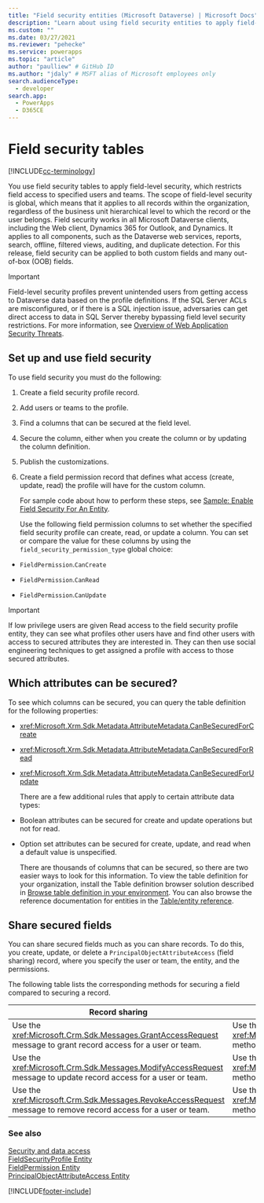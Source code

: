 ```yaml
---
title: "Field security entities (Microsoft Dataverse) | Microsoft Docs" # Intent and product brand in a unique string of 43-59 chars including spaces
description: "Learn about using field security entities to apply field-level security, which restricts field access to specified users and teams." # 115-145 characters including spaces. This abstract displays in the search result.
ms.custom: ""
ms.date: 03/27/2021
ms.reviewer: "pehecke"
ms.service: powerapps
ms.topic: "article"
author: "paulliew" # GitHub ID
ms.author: "jdaly" # MSFT alias of Microsoft employees only
search.audienceType: 
  - developer
search.app: 
  - PowerApps
  - D365CE
---
```

# Field security tables

[!INCLUDE[cc-terminology](includes/cc-terminology.md)]

You use field security tables to apply field-level security, which restricts field access to specified users and teams. The scope of field-level security is global, which means that it applies to all records within the organization, regardless of the business unit hierarchical level to which the record or the user belongs. Field security works in all Microsoft Dataverse clients, including the Web client, Dynamics 365 for Outlook, and Dynamics. It applies to all components, such as the Dataverse web services, reports, search, offline, filtered views, auditing, and duplicate detection. For this release, field security can be applied to both custom fields and many out-of-box (OOB) fields.    
  
> [!IMPORTANT]
>  Field-level security profiles prevent unintended users from getting access to Dataverse data based on the profile definitions. If the SQL Server ACLs are misconfigured, or if there is a SQL injection issue, adversaries can get direct access to data in SQL Server thereby bypassing field level security restrictions. For more information, see [Overview of Web Application Security Threats](/previous-versions/f13d73y6(v=vs.140)).  
  
<a name="bkmk_setup"></a>   

## Set up and use field security  
 To use field security you must do the following:  
  
1. Create a field security profile record.  
  
2. Add users or teams to the profile.  
  
3. Find a columns that can be secured at the field level.  
  
4. Secure the column, either when you create the column or by updating the column definition.  
  
5. Publish the customizations.  
  
6. Create a field permission record that defines what access (create, update, read) the profile will have for the custom column.  
  
   For sample code about how to perform these steps, see [Sample: Enable Field Security For An Entity](org-service/samples/enable-field-security-entity.md).  
  
   Use the following field permission columns to set whether the specified field security profile can create, read, or update a column. 
   You can set or compare the value for these columns by using the `field_security_permission_type` global choice:  
  
-   `FieldPermission`.`CanCreate`  
  
-   `FieldPermission`.`CanRead`  
  
-   `FieldPermission`.`CanUpdate`  
  
> [!IMPORTANT]
>  If low privilege users are given Read access to the field security profile entity, they can see what profiles other users have and find other users with access to secured attributes they are interested in. They can then use social engineering techniques to get assigned a profile with access to those secured attributes.  
  
<a name="bkmk_whichattributes"></a>   

## Which attributes can be secured?  
 To see which columns can be secured, you can query the table definition for the following properties:  
  
- <xref:Microsoft.Xrm.Sdk.Metadata.AttributeMetadata.CanBeSecuredForCreate>  
  
- <xref:Microsoft.Xrm.Sdk.Metadata.AttributeMetadata.CanBeSecuredForRead>  
  
- <xref:Microsoft.Xrm.Sdk.Metadata.AttributeMetadata.CanBeSecuredForUpdate>  
  
  There are a few additional rules that apply to certain attribute data types:  
  
- Boolean attributes can be secured for create and update operations but not for read.  
  
- Option set attributes can be secured for create, update, and read when a default value is unspecified.  
  
  There are thousands of columns that can be secured, so there are two easier ways to look for this information. To view the table definition for your organization, install the Table definition browser solution described in [Browse table definition in your environment](browse-your-metadata.md). You can also browse the reference documentation for entities in the [Table/entity reference](reference/about-entity-reference.md).  
  
<a name="bkmk_sharing"></a>   
## Share secured fields  
 You can share secured fields much as you can share records. To do this, you create, update, or delete a `PrincipalObjectAttributeAccess` (field sharing) record, where you specify the user or team, the entity, and the permissions.  
  
 The following table lists the corresponding methods for securing a field compared to securing a record.  
  
|Record sharing|Field access sharing|  
|--------------------|--------------------------|  
|Use the <xref:Microsoft.Crm.Sdk.Messages.GrantAccessRequest> message to grant record access for a user or team.|Use the <xref:Microsoft.Xrm.Sdk.Messages.CreateRequest> message or the <xref:Microsoft.Xrm.Sdk.IOrganizationService>.<xref:Microsoft.Xrm.Sdk.IOrganizationService.Create*> method to grant secured field access for a user or team.|  
|Use the <xref:Microsoft.Crm.Sdk.Messages.ModifyAccessRequest> message to update record access for a user or team.|Use the <xref:Microsoft.Xrm.Sdk.Messages.UpdateRequest> message or the <xref:Microsoft.Xrm.Sdk.IOrganizationService>.<xref:Microsoft.Xrm.Sdk.IOrganizationService.Update*> method to update secured field access for a user or team.|  
|Use the <xref:Microsoft.Crm.Sdk.Messages.RevokeAccessRequest> message to remove record access for a user or team.|Use the <xref:Microsoft.Xrm.Sdk.Messages.DeleteRequest> message or the <xref:Microsoft.Xrm.Sdk.IOrganizationService>.<xref:Microsoft.Xrm.Sdk.IOrganizationService.Delete*> method to remove secured field access for a user or team.|  
  
### See also  
 [Security and data access](security-model.md)   
 [FieldSecurityProfile Entity](reference/entities/fieldsecurityprofile.md)   
 [FieldPermission Entity](reference/entities/fieldpermission.md)   
 [PrincipalObjectAttributeAccess Entity](reference/entities/principalobjectattributeaccess.md)    
 

[!INCLUDE[footer-include](../../includes/footer-banner.md)]

